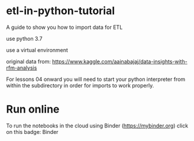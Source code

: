 # etl-in-python-tutorial
A guide to show you how to import data for ETL

use python 3.7

use a virtual environment

original data from: https://www.kaggle.com/aainabajaj/data-insights-with-rfm-analysis

For lessons 04 onward you will need to start your python interpreter from within the subdirectory in order for imports to work properly.

# Run online
To run the notebooks in the cloud using Binder (https://mybinder.org) click on this badge: Binder
